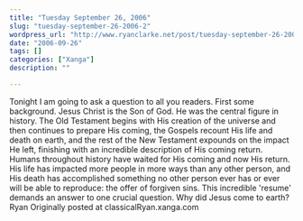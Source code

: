 ```yaml
---
title: "Tuesday September 26, 2006"
slug: "tuesday-september-26-2006-2"
wordpress_url: "http://www.ryanclarke.net/post/tuesday-september-26-2006-2/"
date: "2006-09-26"
tags: []
categories: ["Xanga"]
description: ""

---
```


Tonight I am going to ask a question to all you readers. First some background.
Jesus Christ is the Son of God. He was the central figure in history. The Old Testament begins with His creation of the universe and then continues to prepare His coming, the Gospels recount His life and death on earth, and the rest of the New Testament expounds on the impact He left, finishing with an incredible description of His coming return. Humans throughout history have waited for His coming and now His return. His life has impacted more people in more ways than any other person, and His death has accomplished something no other person ever has or ever will be able to reproduce: the offer of forgiven sins. This incredible 'resume' demands an answer to one crucial question.
Why did Jesus come to earth?
Ryan
Originally posted at classicalRyan.xanga.com
